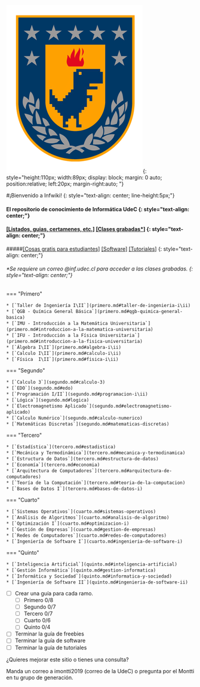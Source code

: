 ![[^1]](img/udeconline.png){: style="height:110px; width:89px; display: block; margin: 0 auto; position:relative; left:20px; margin-right:auto; "}
 
#¡Bienvenido a Infwiki! {: style="text-align: center; line-height:5px;"}

#### El repositorio de conocimiento de Informática UdeC {: style="text-align: center;"}

#### [[Listados, guias, certamenes, etc.]](https://mega.nz/folder/RMwSRahA#zwO_1uVByuz6XE5trthaMQ)  [[Clases grabadas\*]](https://drive.google.com/drive/folders/1JCtStVdgV3FkQl5ED0d42b2X6wVfsWcs?usp=sharing) {: style="text-align: center;"}

#####[[Cosas gratis para estudiantes]](freebies.md) [[Software]](software.md) [[Tutoriales]](tutoriales.md) {: style="text-align: center;"}
    
###### \*Se requiere un correo @inf.udec.cl para acceder a las clases grabadas. {: style="text-align: center;"}


=== "Primero"

    * [`Taller de Ingeniería I\II`](primero.md#taller-de-ingenieria-i\ii)
    * [`QGB - Química General Básica`](primero.md#qgb-quimica-general-basica)
    * [`IMU - Introducción a la Matemática Universitaria`](primero.md#introduccion-a-la-matematica-universitaria) 
    * [`IFU - Introducción a la Física Universitaria`](primero.md#introduccion-a-la-fisica-universitaria) 
    * [`Álgebra I\II`](primero.md#algebra-i\ii)
    * [`Calculo I\II`](primero.md#calculo-i\ii)
    * [`Física  I\II`](primero.md#fisica-i\ii)

=== "Segundo"

    * [`Calculo 3`](segundo.md#calculo-3)
    * [`EDO`](segundo.md#edo)
    * [`Programación I/II`](segundo.md#programacion-i\ii)
    * [`Lógica`](segundo.md#logica) 
    * [`Electromagnetismo Aplicado`](segundo.md#electromagnetismo-aplicado) 
    * [`Calculo Numérico`](segundo.md#calculo-numerico)
    * [`Matemáticas Discretas`](segundo.md#matematicas-discretas)

=== "Tercero"

    * [`Estadística`](tercero.md#estadistica)
    * [`Mecánica y Termodinámica`](tercero.md#mecanica-y-termodinamica) 
    * [`Estructura de Datos`](tercero.md#estructura-de-datos) 
    * [`Economía`](tercero.md#economia) 
    * [`Arquitectura de Computadores`](tercero.md#arquitectura-de-computadores)  
    * [`Teoría de la Computación`](tercero.md#teoria-de-la-computacion) 
    * [`Bases de Datos I`](tercero.md#bases-de-datos-i) 

=== "Cuarto"

    * [`Sistemas Operativos`](cuarto.md#sistemas-operativos) 
    * [`Análisis de Algoritmos`](cuarto.md#analisis-de-algoritmo) 
    * [`Optimización I`](cuarto.md#optimizacion-i) 
    * [`Gestión de Empresas`](cuarto.md#gestion-de-empresas) 
    * [`Redes de Computadores`](cuarto.md#redes-de-computadores) 
    * [`Ingeniería de Software I`](cuarto.md#ingenieria-de-software-i) 

=== "Quinto"

    * [`Inteligencia Artificial`](quinto.md#inteligencia-artificial) 
    * [`Gestión Informática`](quinto.md#gestion-informatica) 
    * [`Informática y Sociedad`](quinto.md#informatica-y-sociedad) 
    * [`Ingeniería de Software II`](quinto.md#ingenieria-de-software-ii) 


* [ ] Crear una guía para cada ramo. 
    * [ ] Primero 0/8
    * [ ] Segundo 0/7
    * [ ] Tercero 0/7
    * [ ] Cuarto 0/6
    * [ ] Quinto 0/4
* [ ] Terminar la guía de freebies
* [ ] Terminar la guía de software 
* [ ] Terminar la guía de tutoriales 

¿Quieres mejorar este sitio o tienes una consulta? 

Manda un correo a imontti2019 (correo de la UdeC) o pregunta por el Montti en tu grupo de generación.


[^1]: Logo UdeC online @conocats.
